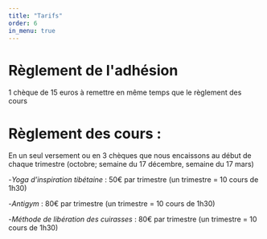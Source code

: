 ```yaml
---
title: "Tarifs"
order: 6
in_menu: true
---
```

# Règlement de l'adhésion 

   
1 chèque de 15 euros à remettre en même temps que le règlement des cours


# Règlement des cours  : 

En un seul versement ou en 3 chèques que nous encaissons au début de chaque trimestre (octobre; semaine du 17 décembre, semaine du 17 mars) 

-*Yoga d’inspiration tibétaine* : 50€ par trimestre (un trimestre = 10 cours de 1h30) 

-*Antigym* : 80€ par trimestre (un trimestre = 10 cours de 1h30) 

-*Méthode de libération des cuirasses* : 80€ par trimestre (un trimestre = 10 cours de 1h30) 